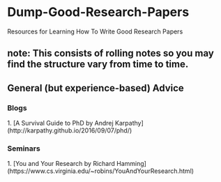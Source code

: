 # Dump-Good-Research-Papers
Resources for Learning How To Write Good Research Papers

note: This consists of rolling notes so you may find the structure vary from time to time. 
-----
## General (but experience-based) Advice
<h3 id="blog01">Blogs</h3>
1. [A Survival Guide to PhD by Andrej Karpathy](http://karpathy.github.io/2016/09/07/phd/)

<h3 id="seminar02">Seminars</h3>
1. [You and Your Research by Richard Hamming](https://www.cs.virginia.edu/~robins/YouAndYourResearch.html) 
